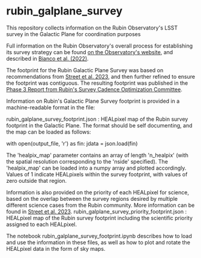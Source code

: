 # rubin_galplane_survey
This repository collects information on the Rubin Observatory's LSST survey in the Galactic 
Plane for coordination purposes

Full information on the Rubin Observatory's overall process for establishing its survey 
strategy can be found 
[on the Observatory's website](https://survey-strategy.lsst.io/index.html), 
and described in 
[Bianco et al. (2022)](https://iopscience.iop.org/article/10.3847/1538-4365/ac3e72). 

The footprint for the Rubin Galactic Plane Survey was based on recommendations from 
[Street et al. 2023](https://iopscience.iop.org/article/10.3847/1538-4365/acd6f4), and 
then further refined to ensure the footprint was contiguous.  The resulting footprint was 
published in the 
[Phase 3 Report from Rubin's Survey Cadence Optimization Committee](https://pstn-056.lsst.io/). 

Information on Rubin's Galactic Plane Survey footprint is provided in a machine-readable 
format in the file:

rubin_galplane_survey_footprint.json : HEALpixel map of the Rubin survey footprint in the Galactic Plane. The format should be self documenting, and the map
can be loaded as follows:

with open(output_file, 'r') as fin:
    jdata = json.load(fin)

The 'healpix_map' parameter contains an array of length 'n_healpix' (with the spatial resolution corresponding to the 'nside' specified).  The 'healpix_map' can be loaded into a numpy array and plotted accordingly. Values of 1 indicate HEALpixels within the survey footprint, with values of zero outside that region. 

Information is also provided on the priority of each HEALpixel for science, based on the 
overlap between the survey regions desired by multiple different science cases from the 
Rubin community.  More information can be found in [Street et al. 2023](https://iopscience.iop.org/article/10.3847/1538-4365/acd6f4).
rubin_galplane_survey_priority_footprint.json : HEALpixel map of the Rubin survey footprint including the scientific priority assigned to each HEALpixel.

The notebook rubin_galplane_survey_footprint.ipynb describes how to load and use the information 
in these files, as well as how to plot and rotate the HEALpixel data in the form of sky maps. 